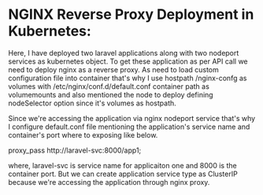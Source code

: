 # NGINX Reverse Proxy Deployment in Kubernetes:

Here, I have deployed two laravel applications along with two nodeport services as kubernetes object. To get these application as per API call we need to deploy nginx as a reverse proxy. As need to load custom configuration file into container that's why I use hostpath /nginx-confg as volumes with /etc/nginx/conf.d/default.conf container path as volumemounts and also mentioned the node to deploy defining nodeSelector option since it's volumes as hostpath.

Since we're accessing the application via nginx nodeport service that's why I configure default.conf file mentioning the application's service name and container's port where to exposing like below.

proxy_pass http://laravel-svc:8000/app1;

where, laravel-svc is service name for applicaiton one and 8000 is the container port. But we can create application service type as ClusterIP because we're accessing the application through nginx proxy. 





